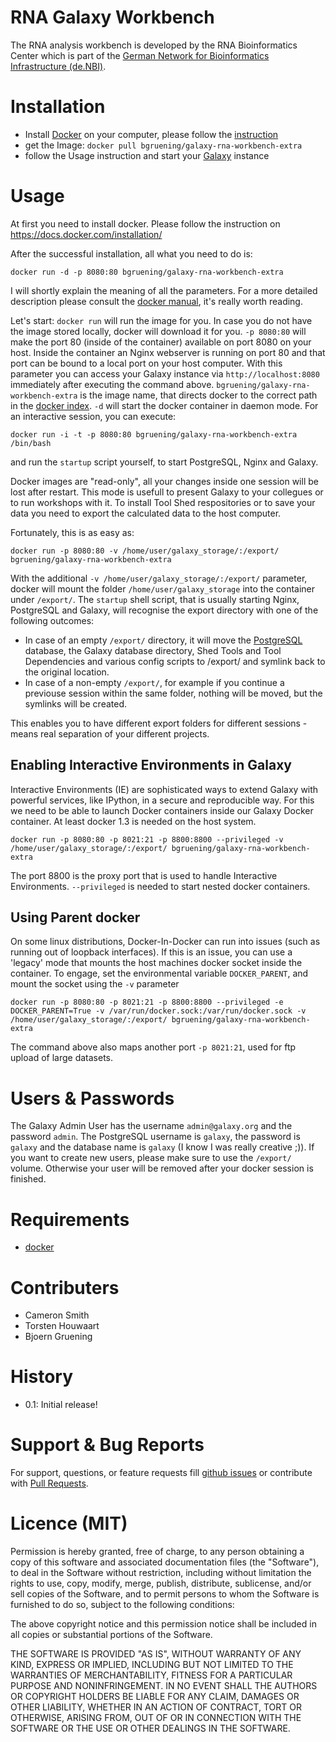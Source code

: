 RNA Galaxy Workbench
====================

The RNA analysis workbench is developed by the RNA Bioinformatics Center which is part of the  [German Network for Bioinformatics Infrastructure (de.NBI)](http://www.denbi.de/). 


Installation
============

 * Install [Docker](http://docs.docker.com) on your computer, please follow the [instruction](http://docs.docker.com/installation/)
 * get the Image: `docker pull bgruening/galaxy-rna-workbench-extra`
 * follow the Usage instruction and start your [Galaxy](http://galaxyproject.org/) instance


Usage
=====

At first you need to install docker. Please follow the instruction on https://docs.docker.com/installation/

After the successful installation, all what you need to do is:

``docker run -d -p 8080:80 bgruening/galaxy-rna-workbench-extra``

I will shortly explain the meaning of all the parameters. For a more detailed description please consult the [docker manual](http://docs.docker.io/), it's really worth reading.

Let's start: ``docker run`` will run the image for you. In case you do not have the image stored locally, docker will download it for you. ``-p 8080:80`` will make the port 80 (inside of the container) available on port 8080 on your host. Inside the container an Nginx webserver is running on port 80 and that port can be bound to a local port on your host computer. With this parameter you can access your Galaxy instance via ``http://localhost:8080`` immediately after executing the command above. ``bgruening/galaxy-rna-workbench-extra`` is the image name, that directs docker to the correct path in the [docker index](https://index.docker.io/u/bgruening/galaxy-stable/). ``-d`` will start the docker container in daemon mode. For an interactive session, you can execute:

``docker run -i -t -p 8080:80 bgruening/galaxy-rna-workbench-extra /bin/bash``

and run the ``` startup ``` script yourself, to start PostgreSQL, Nginx and Galaxy.

Docker images are "read-only", all your changes inside one session will be lost after restart. This mode is usefull to present Galaxy to your collegues or to run workshops with it. To install Tool Shed respositories or to save your data you need to export the calculated data to the host computer.

Fortunately, this is as easy as:

``docker run -p 8080:80 -v /home/user/galaxy_storage/:/export/ bgruening/galaxy-rna-workbench-extra``

With the additional ``-v /home/user/galaxy_storage/:/export/`` parameter, docker will mount the folder ``/home/user/galaxy_storage`` into the container under ``/export/``. The ``startup`` shell script, that is usually starting Nginx, PostgreSQL and Galaxy, will recognise the export directory with one of the following outcomes:

  - In case of an empty ``/export/`` directory, it will move the [PostgreSQL](http://www.postgresql.org/) database, the Galaxy database directory, Shed Tools and Tool Dependencies and various config scripts to /export/ and symlink back to the original location.
  - In case of a non-empty ``/export/``, for example if you continue a previouse session within the same folder, nothing will be moved, but the symlinks will be created.

This enables you to have different export folders for different sessions - means real separation of your different projects.


Enabling Interactive Environments in Galaxy
-------------------------------------------

Interactive Environments (IE) are sophisticated ways to extend Galaxy with powerful services, like IPython, in a secure and reproducible way.
For this we need to be able to launch Docker containers inside our Galaxy Docker container. At least docker 1.3 is needed on the host system.

``docker run -p 8080:80 -p 8021:21 -p 8800:8800 --privileged -v /home/user/galaxy_storage/:/export/ bgruening/galaxy-rna-workbench-extra``

The port 8800 is the proxy port that is used to handle Interactive Environments. ``--privileged`` is needed to start nested docker containers.

Using Parent docker
-------------------
On some linux distributions, Docker-In-Docker can run into issues (such as running out of loopback interfaces). If this is an issue,
you can use a 'legacy' mode that mounts the host machines docker socket inside the container. To engage, set the 
environmental variable `DOCKER_PARENT`, and mount the socket using the ``-v`` parameter

``docker run -p 8080:80 -p 8021:21 -p 8800:8800 --privileged -e DOCKER_PARENT=True -v /var/run/docker.sock:/var/run/docker.sock -v /home/user/galaxy_storage/:/export/ bgruening/galaxy-rna-workbench-extra``

The command above also maps another port ``-p 8021:21``, used for ftp upload of large datasets.


Users & Passwords
================

The Galaxy Admin User has the username ``admin@galaxy.org`` and the password ``admin``.
The PostgreSQL username is ``galaxy``, the password is ``galaxy`` and the database name is ``galaxy`` (I know I was really creative ;)).
If you want to create new users, please make sure to use the ``/export/`` volume. Otherwise your user will be removed after your docker session is finished.


Requirements
============

- [docker](https://docs.docker.com/installation/)


Contributers
============

 - Cameron Smith
 - Torsten Houwaart
 - Bjoern Gruening


History
=======

 - 0.1: Initial release!


Support & Bug Reports
=====================

For support, questions, or feature requests fill [github issues](https://github.com/bgruening/galaxy-rna-workbench-extra/issues) or contribute with [Pull Requests](https://github.com/bgruening/galaxy-rna-workbench-extra/pulls).



Licence (MIT)
=============

Permission is hereby granted, free of charge, to any person obtaining a copy
of this software and associated documentation files (the "Software"), to deal
in the Software without restriction, including without limitation the rights
to use, copy, modify, merge, publish, distribute, sublicense, and/or sell
copies of the Software, and to permit persons to whom the Software is
furnished to do so, subject to the following conditions:

The above copyright notice and this permission notice shall be included in
all copies or substantial portions of the Software.

THE SOFTWARE IS PROVIDED "AS IS", WITHOUT WARRANTY OF ANY KIND, EXPRESS OR
IMPLIED, INCLUDING BUT NOT LIMITED TO THE WARRANTIES OF MERCHANTABILITY,
FITNESS FOR A PARTICULAR PURPOSE AND NONINFRINGEMENT. IN NO EVENT SHALL THE
AUTHORS OR COPYRIGHT HOLDERS BE LIABLE FOR ANY CLAIM, DAMAGES OR OTHER
LIABILITY, WHETHER IN AN ACTION OF CONTRACT, TORT OR OTHERWISE, ARISING FROM,
OUT OF OR IN CONNECTION WITH THE SOFTWARE OR THE USE OR OTHER DEALINGS IN
THE SOFTWARE.
